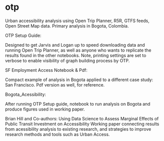 # otp
Urban accessibility analysis using Open Trip Planner, R5R, GTFS feeds, Open Street Map data.  Primary analysis in Bogota, Colombia.

OTP Setup Guide:


Designed to get Jarvis and Logan up to speed downloading data and running Open Trip Planner, as well as anyone who wants to replicate the results found in the other notebooks.  Note, printing settings are set to verbose to enable visibility of graph building process by OTP. 



SF Employment Access Notebook & Pdf:


Compact example of analysis in Bogota applied to a different case study: San Francisco.  Pdf version as well, for reference.


Bogota_Acessibility:


After running OTP Setup guide, notebook to run analysis on Bogota and produce figures used in working paper.


Brian Hill and Co-authors: Using Data Science to Assess Marginal Effects of Public Transit Investment on Accessibility
Working paper connecting results from acessibility analysis to existing research, and strategies to improve research methods and tools such as Urban Access. 



